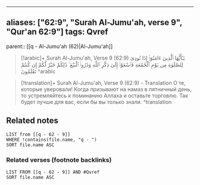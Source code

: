 
---
aliases: ["62:9", "Surah Al-Jumu'ah, verse 9", "Qur'an 62:9"]
tags: Qvref
---

parent:: [[q - Al-Jumu'ah (62)|Al-Jumu'ah]]

> [!arabic]+ Surah Al-Jumu'ah, Verse 9 (62:9)
> <span class="quran-arabic">يَـٰٓأَيُّهَا ٱلَّذِينَ ءَامَنُوٓا۟ إِذَا نُودِىَ لِلصَّلَوٰةِ مِن يَوْمِ ٱلْجُمُعَةِ فَٱسْعَوْا۟ إِلَىٰ ذِكْرِ ٱللَّهِ وَذَرُوا۟ ٱلْبَيْعَ ۚ ذَٰلِكُمْ خَيْرٌ لَّكُمْ إِن كُنتُمْ تَعْلَمُونَ</span>
^arabic

> [!translation]+ Surah Al-Jumu'ah, Verse 9 (62:9) - Translation
> О те, которые уверовали! Когда призывают на намаз в пятничный день, то устремляйтесь к поминанию Аллаха и оставьте торговлю. Так будет лучше для вас, если бы вы только знали.
^translation



## Related notes
```dataview
LIST from [[q - 62 - 9]]
WHERE !contains(file.name, "q - ")
SORT file.name ASC
```

### Related verses (footnote backlinks)
```dataview
LIST FROM [[q - 62 - 9]] AND #Qvref
SORT file.name ASC
```

